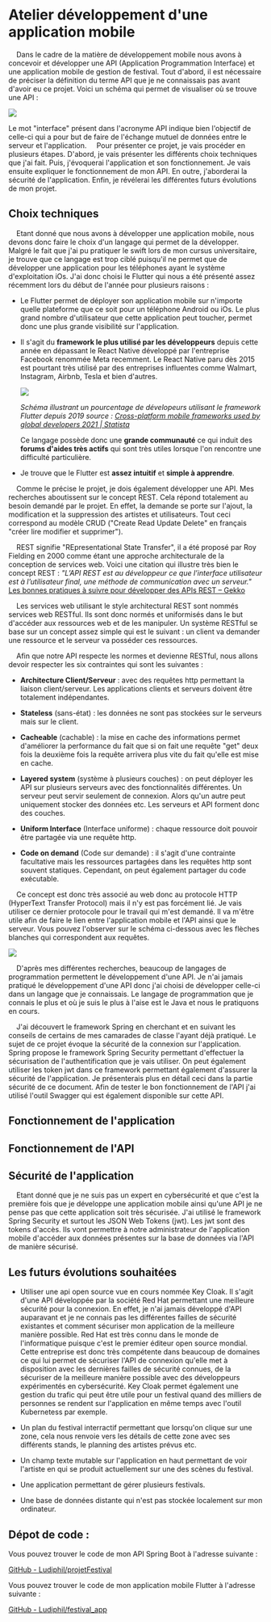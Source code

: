 # Atelier développement d'une application mobile

    Dans le cadre de la matière de développement mobile nous avons à concevoir et développer une API (Application Programmation Interface) et une application mobile de gestion de festival. Tout d'abord, il est nécessaire de préciser la définition du terme API que je ne connaissais pas avant d'avoir eu ce projet. Voici un schéma qui permet de visualiser où se trouve une API :

![](C:\Users\jocel\AppData\Roaming\marktext\images\2021-12-05-16-45-23-image.png)

Le mot "interface" présent dans l'acronyme API indique bien l'objectif de celle-ci qui a pour but de faire de l'échange mutuel de données entre le serveur et l'application.     Pour présenter ce projet, je vais procéder en plusieurs étapes. D'abord, je vais présenter les différents choix techniques que j'ai fait. Puis, j'évoquerai l'application et son fonctionnement. Je vais ensuite expliquer le fonctionnement de mon API. En outre, j'aborderai la sécurité de l'application. Enfin, je révélerai les différentes futurs évolutions de mon projet.

## Choix techniques

    Etant donné que nous avons à développer une application mobile, nous devons donc faire le choix d'un langage qui permet de la développer. Malgré le fait que j'ai pu pratiquer le swift lors de mon cursus universitaire, je trouve que ce langage est trop ciblé puisqu'il ne permet que de développer une application pour les téléphones ayant le système d'exploitation iOs. J'ai donc choisi le Flutter qui nous a été présenté assez récemment lors du début de l'année pour plusieurs raisons : 

- Le Flutter permet de déployer son application mobile sur n'importe quelle plateforme que ce soit pour un téléphone Android ou iOs. Le plus grand nombre d'utilisateur que cette application peut toucher, permet donc une plus grande visibilité sur l'application. 

- Il s'agit du **framework le plus utilisé par les développeurs** depuis cette année en dépassant le React Native développé par l'entreprise Facebook renommée Meta recemment. Le React Native paru dès 2015 est pourtant très utilisé par des entreprises influentes comme Walmart, Instagram, Airbnb, Tesla et bien d'autres.
  
  ![](C:\Users\jocel\AppData\Roaming\marktext\images\2021-12-05-17-39-00-image.png)
  
  *Schéma illustrant un pourcentage de dévelopeurs utilisant le framework Flutter depuis 2019 source : [Cross-platform mobile frameworks used by global developers 2021 | Statista](https://www.statista.com/statistics/869224/worldwide-software-developer-working-hours/)*
  
  Ce langage possède donc une **grande communauté** ce qui induit des **forums d'aides très actifs** qui sont très utiles lorsque l'on rencontre une difficulté particulière.

- Je trouve que le Flutter est **assez intuitif** et **simple à apprendre**.

    Comme le précise le projet, je dois également développer une API. Mes recherches aboutissent sur le concept REST. Cela répond totalement au besoin demandé par le projet. En effet, la demande se porte sur l'ajout, la modification et la suppression des artistes et utilisateurs. Tout ceci correspond au modèle CRUD ("Create Read Update Delete" en français "créer lire modifier et supprimer"). 

    REST signifie "REpresentational State Transfer", il a été proposé par Roy Fielding en 2000 comme étant une approche architecturale de la conception de services web. Voici une citation qui illustre très bien le concept REST : *"L’API REST est au développeur ce que l’interface utilisateur est à l’utilisateur final, une méthode de communication avec un serveur."* [Les bonnes pratiques à suivre pour développer des APIs REST – Gekko](https://www.gekko.fr/les-bonnes-pratiques-a-suivre-pour-developper-des-apis-rest/)

    Les services web utilisant le style architectural REST sont nommés services web RESTful. Ils sont donc normés et uniformisés dans le but d'accéder aux ressources web et de les manipuler. Un système RESTful se base sur un concept assez simple qui est le suivant : un client va demander une ressource et le serveur va posséder ces ressources.

    Afin que notre API respecte les normes et devienne RESTful, nous allons devoir respecter les six contraintes qui sont les suivantes : 

- **Architecture Client/Serveur** : avec des requêtes http permettant la liaison client/serveur. Les applications clients et serveurs doivent être totalement indépendantes.

- **Stateless** (sans-état) : les données ne sont pas stockées sur le serveurs mais sur le client.

- **Cacheable** (cachable) : la mise en cache des informations permet d'améliorer la performance du fait que si on fait une requête "get" deux fois la deuxième fois la requête arrivera plus vite du fait qu'elle est mise en cache.

- **Layered system** (système à plusieurs couches) : on peut déployer les API sur plusieurs serveurs avec des fonctionnalités différentes. Un serveur peut servir seulement de connexion. Alors qu'un autre peut uniquement stocker des données etc. Les serveurs et API forment donc des couches.

- **Uniform Interface** (Interface uniforme) : chaque ressource doit pouvoir être partagée via une requête http.

- **Code on demand** (Code sur demande) : il s'agit d'une contrainte facultative mais les ressources partagées dans les requêtes http sont souvent statiques. Cependant, on peut également partager du code exécutable.

    Ce concept est donc très associé au web donc au protocole HTTP (HyperText Transfer Protocol) mais il n'y est pas forcément lié. Je vais utiliser ce dernier protocole pour le travail qui m'est demandé. Il va m'être utile afin de faire le lien entre l'application mobile et l'API ainsi que le serveur. Vous pouvez l'observer sur le schéma ci-dessous avec les flèches blanches qui correspondent aux requêtes.

![](C:\Users\jocel\AppData\Roaming\marktext\images\2021-12-05-16-45-23-image.png)

    D'après mes différentes recherches, beaucoup de langages de programmation permettent le développement d'une API. Je n'ai jamais pratiqué le développement d'une API donc j'ai choisi de développer celle-ci dans un langage que je connaissais. Le langage de programmation que je connais le plus et où je suis le plus à l'aise est le Java et nous le pratiquons en cours. 

    J'ai découvert le framework Spring en cherchant et en suivant les conseils de certains de mes camarades de classe l'ayant déjà pratiqué. Le sujet de ce projet évoque la sécurité de la connexion sur l'application. Spring propose le framework Spring Security permettant d'effectuer la sécurisation de l'authentification que je vais utiliser. On peut également utiliser les token jwt dans ce framework permettant également d'assurer la sécurité de l'application. Je présenterais plus en détail ceci dans la partie sécurité de ce document. Afin de tester le bon fonctionnement de l'API j'ai utilisé l'outil Swagger qui est également disponible sur cette API.

## Fonctionnement de l'application

## Fonctionnement de l'API

## Sécurité de l'application

    Etant donné que je ne suis pas un expert en cybersécurité et que c'est la première fois que je développe une application mobile ainsi qu'une API je ne pense pas que cette application soit très sécurisée. J'ai utilisé le framework Spring Security et surtout les JSON Web Tokens (jwt). Les jwt sont des tokens d'accès. Ils vont permettre à notre  administrateur de l'application mobile d'accéder aux données présentes sur la base de données via l'API de manière sécurisé.

## Les futurs évolutions souhaitées

- Utiliser une api open source vue en cours nommée Key Cloak. Il s'agit d'une API développée par la société Red Hat permettant une meilleure sécurité pour la connexion. En effet, je n'ai jamais développé d'API auparavant et je ne connais pas les différentes failles de sécurité existantes et comment sécuriser mon application de la meilleure manière possible. Red Hat est très connu dans le monde de l'informatique puisque c'est le premier éditeur open source mondial. Cette entreprise est donc très compétente dans beaucoup de domaines ce qui lui permet  de sécuriser l'API de connexion qu'elle met à disposition avec les dernières failles de sécurité connues, de la sécuriser de la meilleure manière possible avec des développeurs expérimentés en cybersécurité. Key Cloak permet également une gestion du trafic qui peut être utile pour un festival quand des milliers de personnes se rendent sur l'application en même temps avec l'outil Kubernetess par exemple.

- Un plan du festival interractif permettant que lorsqu'on clique sur une zone, cela nous renvoie vers les détails de cette zone avec ses différents stands, le planning des artistes prévus etc.

- Un champ texte mutable sur l'application en haut permettant de voir l'artiste en qui se produit actuellement sur une des scènes du festival.

- Une application permettant de gérer plusieurs festivals.

- Une base de données distante qui n'est pas stockée localement sur mon ordinateur.

## Dépot de code :

Vous pouvez trouver le code de mon API Spring Boot à l'adresse suivante :

[GitHub - Ludiphil/projetFestival](https://github.com/Ludiphil/projetFestival)

Vous pouvez trouver le code de mon application mobile Flutter à l'adresse suivante :

[GitHub - Ludiphil/festival_app](https://github.com/Ludiphil/festival_app)
